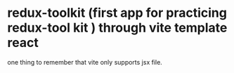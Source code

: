 # redux-toolkit (first app for practicing redux-tool kit ) through vite template react
one thing to remember that vite only supports jsx file.
